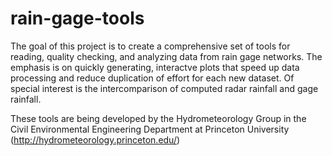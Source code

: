 # rain-gage-tools

The goal of this project is to create a comprehensive set of tools for reading, quality checking, and analyzing data from rain gage 
networks. The emphasis is on quickly generating, interactve plots that speed up data processing and reduce duplication of effort for 
each new dataset. Of special interest is the intercomparison of computed radar rainfall and gage rainfall. 

These tools are being developed by the Hydrometeorology Group in the Civil Environmental Engineering Department at Princeton University 
(<http://hydrometeorology.princeton.edu/>) 


